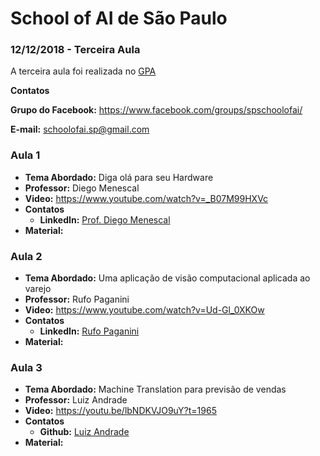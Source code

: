 # School of AI de São Paulo

### 12/12/2018 - Terceira Aula

A terceira aula foi realizada no [GPA](https://www.google.com/maps/place/Instituto+GPA/@-23.5728655,-46.6579055,17z/data=!3m1!4b1!4m5!3m4!1s0x94ce56f1b6bf2527:0xc7dbbdf863fa692b!8m2!3d-23.5728704!4d-46.6557168)

**Contatos**

**Grupo do Facebook:** https://www.facebook.com/groups/spschoolofai/

**E-mail:** schoolofai.sp@gmail.com
  
  ### Aula 1

- **Tema Abordado:** Diga olá para seu Hardware
- **Professor:** Diego Menescal
- **Video:** https://www.youtube.com/watch?v=_B07M99HXVc
- **Contatos**
  - **LinkedIn:** [Prof. Diego Menescal](https://www.linkedin.com/in/diegomenescal/)
- **Material:**

 ### Aula 2

- **Tema Abordado:** Uma aplicação de visão computacional aplicada ao varejo
- **Professor:** Rufo Paganini
- **Video:** https://www.youtube.com/watch?v=Ud-Gl_0XKOw
- **Contatos**
  - **LinkedIn:** [Rufo Paganini](https://www.linkedin.com/in/rufopaganini/)
- **Material:**
  
### Aula 3

- **Tema Abordado:** Machine Translation para previsão de vendas
- **Professor:** Luiz Andrade
- **Video:** https://youtu.be/lbNDKVJO9uY?t=1965
- **Contatos**
  - **Github:** [Luiz Andrade](https://www.linkedin.com/in/luiz-andrade-97306216)
- **Material:**
